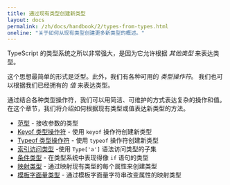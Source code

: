 ```yaml
---
title: 通过现有类型创建新类型
layout: docs
permalink: /zh/docs/handbook/2/types-from-types.html
oneline: "关于如何从现有类型创建更多新类型的概述。"
---
```


TypeScript 的类型系统之所以非常强大，是因为它允许根据 _其他类型_ 来表达类型。

这个思想最简单的形式是泛型。此外，我们有各种可用的 _类型操作符_。
我们也可以根据我们已经拥有的 _值_ 来表达类型。

通过结合各种类型操作符，我们可以用简洁、可维护的方式表达复杂的操作和值。
在这个章节，我们将介绍如何根据现有类型或值表达新类型的方法。

- [范型](/zh/docs/handbook/2/generics.html) - 接收参数的类型
- [Keyof 类型操作符](/zh/docs/handbook/2/keyof-types.html) - 使用 `keyof` 操作符创建新类型
- [Typeof 类型操作符](/zh/docs/handbook/2/typeof-types.html) - 使用 `typeof` 操作符创建新类型
- [索引访问类型](/zh/docs/handbook/2/indexed-access-types.html) -使用 `Type['a']` 语法访问类型的子集
- [条件类型](/zh/docs/handbook/2/conditional-types.html) - 在类型系统中表现得像 `if` 语句的类型
- [映射类型](/zh/docs/handbook/2/mapped-types.html) - 通过映射现有类型的每个属性来创建类型
- [模板字面量类型](/zh/docs/handbook/2/template-literal-types.html) - 通过模板字面量字符串改变属性的映射类型
